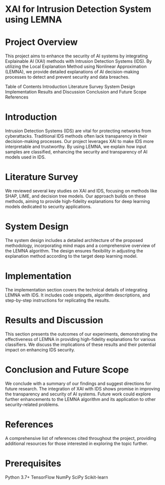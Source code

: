 # XAI for Intrusion Detection System using LEMNA
# Project Overview
This project aims to enhance the security of AI systems by integrating Explainable AI (XAI) methods with Intrusion Detection Systems (IDS). By utilizing the Local Explanation Method using Nonlinear Approximation (LEMNA), we provide detailed explanations of AI decision-making processes to detect and prevent security and data breaches.

Table of Contents
Introduction
Literature Survey
System Design
Implementation
Results and Discussion
Conclusion and Future Scope
References
# Introduction
Intrusion Detection Systems (IDS) are vital for protecting networks from cyberattacks. Traditional IDS methods often lack transparency in their decision-making processes. Our project leverages XAI to make IDS more interpretable and trustworthy. By using LEMNA, we explain how input samples are classified, enhancing the security and transparency of AI models used in IDS.

# Literature Survey
We reviewed several key studies on XAI and IDS, focusing on methods like SHAP, LIME, and decision tree models. Our approach builds on these methods, aiming to provide high-fidelity explanations for deep learning models dedicated to security applications.

# System Design
The system design includes a detailed architecture of the proposed methodology, incorporating mind maps and a comprehensive overview of the LEMNA algorithm. The design ensures flexibility in adjusting the explanation method according to the target deep learning model.

# Implementation
The implementation section covers the technical details of integrating LEMNA with IDS. It includes code snippets, algorithm descriptions, and step-by-step instructions for replicating the results.

# Results and Discussion
This section presents the outcomes of our experiments, demonstrating the effectiveness of LEMNA in providing high-fidelity explanations for various classifiers. We discuss the implications of these results and their potential impact on enhancing IDS security.

# Conclusion and Future Scope
We conclude with a summary of our findings and suggest directions for future research. The integration of XAI with IDS shows promise in improving the transparency and security of AI systems. Future work could explore further enhancements to the LEMNA algorithm and its application to other security-related problems.

# References
A comprehensive list of references cited throughout the project, providing additional resources for those interested in exploring the topic further.

# Prerequisites
Python 3.7+
TensorFlow
NumPy
SciPy
Scikit-learn
